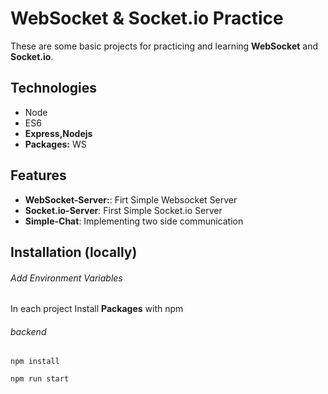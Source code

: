 # WebSocket & Socket.io Practice

These are some basic projects for practicing and learning **WebSocket** and **Socket.io**. 



## Technologies

- Node
- ES6
- **Express,Nodejs**
- **Packages:** WS


## Features

- **WebSocket-Server:**: Firt Simple Websocket Server
- **Socket.io-Server**: First Simple Socket.io Server
- **Simple-Chat**: Implementing two side communication

## Installation (locally)

###### Add Environment Variables
In each project Install **Packages** with npm


###### backend

```shell
npm install

npm run start
```


<!-- ## Installation (Production)

[Deployment Guid](https://dev.to/kunalukey/how-to-setup-and-deploy-a-mern-stack-project-for-free-5acl)

## Screenshots

![Cover](./cover.png) -->